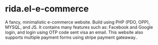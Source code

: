 # rida.el-e-commerce
A fancy, minimalistic e-commerce website. Build using PHP (PDO, OPP), MYSQL, and JS. It contains many features such as: Facebook and Google login, and login using OTP code sent visa an email. This website also supports multiple payment forms using stripe payment gateaway..  
